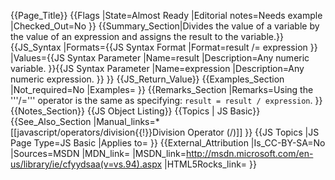 {{Page_Title}}
{{Flags
|State=Almost Ready
|Editorial notes=Needs example
|Checked_Out=No
}}
{{Summary_Section|Divides the value of a variable by the value of an expression and assigns the result to the variable.}}
{{JS_Syntax
|Formats={{JS Syntax Format
|Format=result /= expression
}}
|Values={{JS Syntax Parameter
|Name=result
|Description=Any numeric variable.
}}{{JS Syntax Parameter
|Name=expression
|Description=Any numeric expression.
}}
}}
{{JS_Return_Value}}
{{Examples_Section
|Not_required=No
|Examples=
}}
{{Remarks_Section
|Remarks=Using the '''/=''' operator is the same as specifying: <code>result = result / expression</code>.
}}
{{Notes_Section}}
{{JS Object Listing}}
{{Topics | JS Basic}}
{{See_Also_Section
|Manual_links=* [[javascript/operators/division{{!}}Division Operator (/)]]
}}
{{JS Topics
|JS Page Type=JS Basic
|Applies to=
}}
{{External_Attribution
|Is_CC-BY-SA=No
|Sources=MSDN
|MDN_link=
|MSDN_link=http://msdn.microsoft.com/en-us/library/ie/cfyydsaa(v=vs.94).aspx
|HTML5Rocks_link=
}}